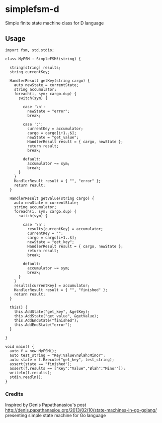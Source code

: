 simplefsm-d
===========

Simple finite state machine class for D language

## Usage

    import fsm, std.stdio;
    
    class MyFSM : SimpleFSM!(string) {
      
      string[string] results;
      string currentKey;
      
      HandlerResult getKey(string cargo) {
        auto newState = currentState;
        string accumulator;
        foreach(i, sym; cargo.dup) {
          switch(sym) {
            
            case '\n':
              newState = "error";
              break;
              
            case ':':
              currentKey = accumulator;
              cargo = cargo[i+1..$];
              newState = "get_value";
              HandlerResult result = { cargo, newState };
              return result;
              break;
              
            default:
              accumulator ~= sym;
              break;
          }
        }
        HandlerResult result = { "", "error" };
        return result;
      }
      
      HandlerResult getValue(string cargo) {
        auto newState = currentState;
        string accumulator;
        foreach(i, sym; cargo.dup) {
          switch(sym) {
            
            case '\n':
              results[currentKey] = accumulator;
              currentKey = "";
              cargo = cargo[i+1..$];
              newState = "get_key";
              HandlerResult result = { cargo, newState };
              return result;
              break;
              
            default:
              accumulator ~= sym;
              break;
          }
        }
        results[currentKey] = accumulator;
        HandlerResult result = { "", "finished" };
        return result;
      }
      
      this() {
        this.AddState("get_key", &getKey);
        this.AddState("get_value", &getValue);
        this.AddEndState("finished");
        this.AddEndState("error");
      }
      
    }
    
    void main() {
      auto f = new MyFSM();
      auto test_string = "Key:Value\nBlah:Minor";
      auto state = f.Execute("get_key", test_string);
      assert(state == "finished");
      assert(f.results == ["Key":"Value","Blah":"Minor"]);
      writeln(f.results);
      stdin.readln();
    }
    
### Credits

Inspired by Denis Papathanasiou's post http://denis.papathanasiou.org/2013/02/10/state-machines-in-go-golang/ presenting simple state machine for Go language
